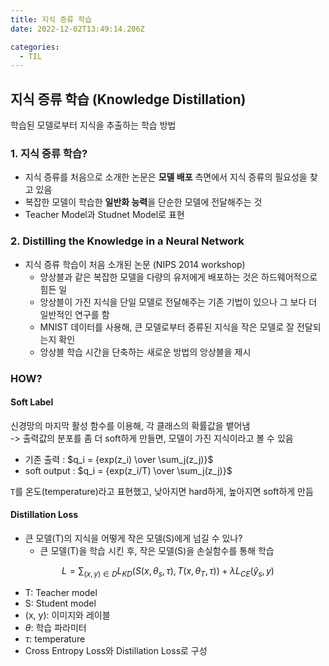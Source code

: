 ```yaml
---
title: 지식 증류 학습
date: 2022-12-02T13:49:14.206Z

categories:
  - TIL
---
```


## 지식 증류 학습 (Knowledge Distillation)
학습된 모델로부터 지식을 추출하는 학습 방법

### 1. 지식 증류 학습?
- 지식 증류를 처음으로 소개한 논문은 **모델 배포** 측면에서 지식 증류의 필요성을 찾고 있음
- 복잡한 모델이 학습한 **일반화 능력**을 단순한 모델에 전달해주는 것
- Teacher Model과 Studnet Model로 표현

### 2. Distilling the Knowledge in a Neural Network
- 지식 증류 학습이 처음 소개된 논문 (NIPS 2014 workshop)
  - 앙상블과 같은 복잡한 모델을 다량의 유저에게 배포하는 것은 하드웨어적으로 힘든 일
  - 앙상블이 가진 지식을 단일 모델로 전달해주는 기존 기법이 있으나 그 보다 더 일반적인 연구를 함
  - MNIST 데이터를 사용해, 큰 모델로부터 증류된 지식을 작은 모델로 잘 전달되는지 확인
  - 앙상블 학습 시간을 단축하는 새로운 방법의 앙상블을 제시

### HOW?
#### Soft Label
신경망의 마지막 활성 함수를 이용해, 각 클래스의 확률값을 뱉어냄  
-> 출력값의 분포를 좀 더 soft하게 만들면, 모델이 가진 지식이라고 볼 수 있음  

- 기존 출력 : $q_i = {exp(z_i) \over \sum_j(z_j)}$
- soft output : $q_i = {exp(z_i/T) \over \sum_j(z_j)}$

`T`를 온도(temperature)라고 표현했고, 낮아지면 hard하게, 높아지면 soft하게 만듬

#### Distillation Loss
- 큰 모델(T)의 지식을 어떻게 작은 모델(S)에게 넘길 수 있나?
  - 큰 모델(T)을 학습 시킨 후, 작은 모델(S)을 손실함수를 통해 학습

$$L = {\sum_{(x,y) \in D}L_{KD}(S(x,\theta_s,\tau), T(x,\theta_T, \tau))+\lambda L_{CE}(\hat y_s, y)}$$

- T: Teacher model
- S: Student model
- (x, y): 이미지와 레이블
- $\theta$: 학습 파라미터
- $\tau$: temperature
- Cross Entropy Loss와 Distillation Loss로 구성